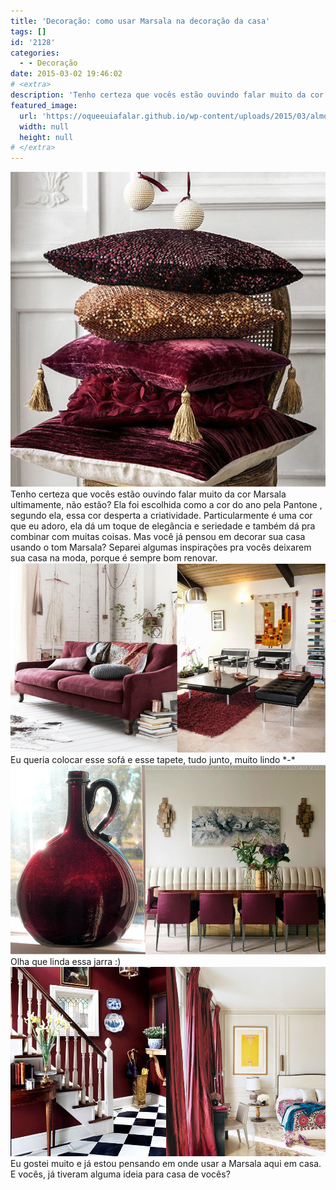 ```yaml
---
title: 'Decoração: como usar Marsala na decoração da casa'
tags: []
id: '2128'
categories:
  - - Decoração
date: 2015-03-02 19:46:02
# <extra>
description: 'Tenho certeza que vocês estão ouvindo falar muito da cor Marsala ultimamente, não estão? Ela foi escolhida como a cor do ano pela Pantone , segundo ela, essa cor desperta a criatividade. Particularmente é uma cor que eu adoro, ela dá um toque de elegância e seriedade e também dá pra combinar com muitas coisas. Mas você já pensou em decorar sua casa usando o tom Marsala? Separei algumas inspirações pra vocês deixarem sua casa na moda, porque é sempre bom renovar. &nbsp; &nbsp; Eu gostei muito e já estou pensando em onde usar a Marsala aqui em casa. E vocês, já tiveram alguma ideia para casa de vocês? &nbsp;'
featured_image: 
  url: 'https://oqueeuiafalar.github.io/wp-content/uploads/2015/03/almofada.jpg'
  width: null
  height: null
# </extra>
---
```


[![almofada para decoração com a cor marsala ](/wp-content/uploads/2015/03/almofada.jpg)](/wp-content/uploads/2015/03/almofada.jpg) Tenho certeza que vocês estão ouvindo falar muito da cor Marsala ultimamente, não estão? Ela foi escolhida como a cor do ano pela Pantone , segundo ela, essa cor desperta a criatividade. Particularmente é uma cor que eu adoro, ela dá um toque de elegância e seriedade e também dá pra combinar com muitas coisas. Mas você já pensou em decorar sua casa usando o tom Marsala? Separei algumas inspirações pra vocês deixarem sua casa na moda, porque é sempre bom renovar. [![marsala para decoração](/wp-content/uploads/2015/03/marsala01.jpg)](/wp-content/uploads/2015/03/marsala01.jpg) Eu queria colocar esse sofá e esse tapete, tudo junto, muito lindo \*-\*   [![usando marsala na decoração ](/wp-content/uploads/2015/03/marsala02.jpg)](/wp-content/uploads/2015/03/marsala02.jpg) Olha que linda essa jarra :)   [![cor marsala na decoração ](/wp-content/uploads/2015/03/marsala03.jpg)](/wp-content/uploads/2015/03/marsala03.jpg) Eu gostei muito e já estou pensando em onde usar a Marsala aqui em casa. E vocês, já tiveram alguma ideia para casa de vocês?
